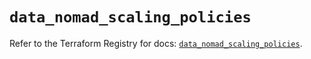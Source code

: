 # `data_nomad_scaling_policies`

Refer to the Terraform Registry for docs: [`data_nomad_scaling_policies`](https://registry.terraform.io/providers/hashicorp/nomad/2.5.1/docs/data-sources/scaling_policies).
